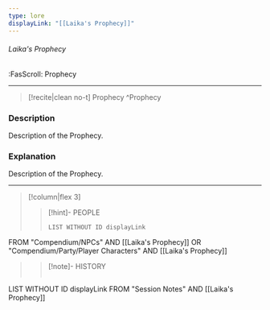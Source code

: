 ```yaml
---
type: lore
displayLink: "[[Laika's Prophecy]]"
---
```


###### Laika's Prophecy
<span class="sub2">:FasScroll: Prophecy</span>
___

> [!recite|clean no-t]
>	Prophecy
>^Prophecy

### Description
Description of the Prophecy.

### Explanation
Description of the Prophecy.

---

> [!column|flex 3]
>>[!hint]- PEOPLE
>>```dataview
>>LIST WITHOUT ID displayLink
FROM "Compendium/NPCs" AND [[Laika's Prophecy]] OR "Compendium/Party/Player Characters" AND [[Laika's Prophecy]]
>
>>[!note]- HISTORY
>>```dataview
LIST WITHOUT ID displayLink
FROM "Session Notes" AND [[Laika's Prophecy]]